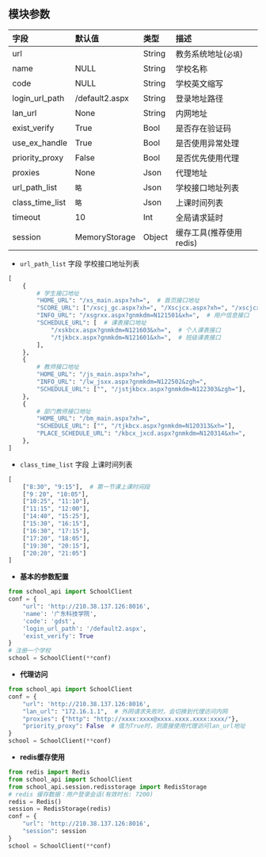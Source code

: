 ## 模块参数

| 字段              | 默认值            | 类型     | 描述              |
|:----------------|:---------------|:-------|:----------------|
| url             |                | String | 教务系统地址(`必填`)    |
| name            | NULL           | String | 学校名称            |
| code            | NULL           | String | 学校英文缩写          |
| login_url_path  | /default2.aspx | String | 登录地址路径          |
| lan_url         | None           | String | 内网地址            |
| exist_verify    | True           | Bool   | 是否存在验证码         |
| use_ex_handle   | True           | Bool   | 是否使用异常处理        |
| priority_proxy  | False          | Bool   | 是否优先使用代理        |
| proxies         | None           | Json   | 代理地址            |
| url_path_list   | `略`            | Json   | 学校接口地址列表        |
| class_time_list | `略`            | Json   | 上课时间列表          |
| timeout         | 10             | Int    | 全局请求延时          |
| session         | MemoryStorage  | Object | 缓存工具(推荐使用redis) |

* `url_path_list` 字段 学校接口地址列表

```python
[
    {
        # 学生接口地址
        "HOME_URL": "/xs_main.aspx?xh=",  # 首页接口地址
        "SCORE_URL": ["/xscj_gc.aspx?xh=", "/Xscjcx.aspx?xh=", "/xscjcx.aspx?xh="],  # 成绩接口，可调整其接口顺序
        "INFO_URL": "/xsgrxx.aspx?gnmkdm=N121501&xh=",  # 用户信息接口
        "SCHEDULE_URL": [  # 课表接口地址
            "/xskbcx.aspx?gnmkdm=N121603&xh=",  # 个人课表接口
            "/tjkbcx.aspx?gnmkdm=N121601&xh=",  # 班级课表接口
        ],
    },
    {
        # 教师接口地址
        "HOME_URL": "/js_main.aspx?xh=",
        "INFO_URL": "/lw_jsxx.aspx?gnmkdm=N122502&zgh=",
        "SCHEDULE_URL": ["", "/jstjkbcx.aspx?gnmkdm=N122303&zgh="],
    },
    {
        # 部门教师接口地址
        "HOME_URL": "/bm_main.aspx?xh=",
        "SCHEDULE_URL": ["", "/tjkbcx.aspx?gnmkdm=N120313&xh="],
        "PLACE_SCHEDULE_URL": "/kbcx_jxcd.aspx?gnmkdm=N120314&xh=",
    },
]
```

* `class_time_list` 字段 上课时间列表

```python
[
    ["8:30", "9:15"],  # 第一节课上课时间段
    ["9：20", "10:05"],
    ["10:25", "11:10"],
    ["11:15", "12:00"],
    ["14:40", "15:25"],
    ["15:30", "16:15"],
    ["16:30", "17:15"],
    ["17:20", "18:05"],
    ["19:30", "20:15"],
    ["20:20", "21:05"]
]
```

* **基本的参数配置**

```python
from school_api import SchoolClient
conf = {
    "url": 'http://210.38.137.126:8016',
    'name': '广东科技学院',
    'code': 'gdst',
    'login_url_path': '/default2.aspx',
    'exist_verify': True
}
# 注册一个学校
school = SchoolClient(**conf)
```

* **代理访问**

```python
from school_api import SchoolClient
conf = {
    "url": 'http://210.38.137.126:8016',
    "lan_url": "172.16.1.1",  # 外网请求失败时，会切换到代理访问内网
    "proxies": {"http": "http://xxxx:xxxx@xxxx.xxxx.xxxx:xxxx/"},
    "priority_proxy": False  # 值为True时，则直接使用代理访问lan_url地址
}
school = SchoolClient(**conf)
```

* **redis缓存使用**

```python
from redis import Redis
from school_api import SchoolClient
from school_api.session.redisstorage import RedisStorage
# redis 缓存数据：用户登录会话(有效时长: 7200)
redis = Redis()
session = RedisStorage(redis)
conf = {
    "url": 'http://210.38.137.126:8016',
    "session": session
}
school = SchoolClient(**conf)
```